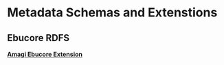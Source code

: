 # Metadata Schemas and Extenstions

## Ebucore RDFS

[**Amagi Ebucore Extension**](ebucore/amagi_ebucoreExtension.rdf)

